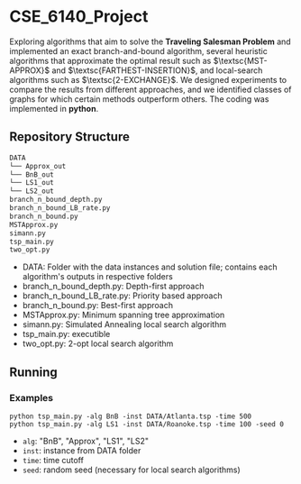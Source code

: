 # CSE_6140_Project
Exploring algorithms that aim to solve the **Traveling Salesman Problem** and implemented an exact branch-and-bound algorithm, several heuristic algorithms that approximate the optimal result such as $\textsc{MST-APPROX}$ and $\textsc{FARTHEST-INSERTION}$, and local-search algorithms such as $\textsc{2-EXCHANGE}$. We designed experiments to compare the results from different approaches, and we identified classes of graphs for which certain methods outperform others. The coding was implemented in $\textbf{python}$.
## Repository Structure
```bash
DATA
└── Approx_out
└── BnB_out
└── LS1_out
└── LS2_out
branch_n_bound_depth.py
branch_n_bound_LB_rate.py
branch_n_bound.py
MSTApprox.py
simann.py
tsp_main.py
two_opt.py
```
- DATA: Folder with the data instances and solution file; contains each algorithm's outputs in respective folders
- branch_n_bound_depth.py: Depth-first approach
- branch_n_bound_LB_rate.py: Priority based approach
- branch_n_bound.py: Best-first approach
- MSTApprox.py: Minimum spanning tree approximation
- simann.py: Simulated Annealing local search algorithm
- tsp_main.py: executible
- two_opt.py: 2-opt local search algorithm

## Running
### Examples
```
python tsp_main.py -alg BnB -inst DATA/Atlanta.tsp -time 500
python tsp_main.py -alg LS1 -inst DATA/Roanoke.tsp -time 100 -seed 0
```
- `alg`: "BnB", "Approx", "LS1", "LS2"
- `inst`: instance from DATA folder
- `time`:  time cutoff
- `seed`: random seed (necessary for local search algorithms)
